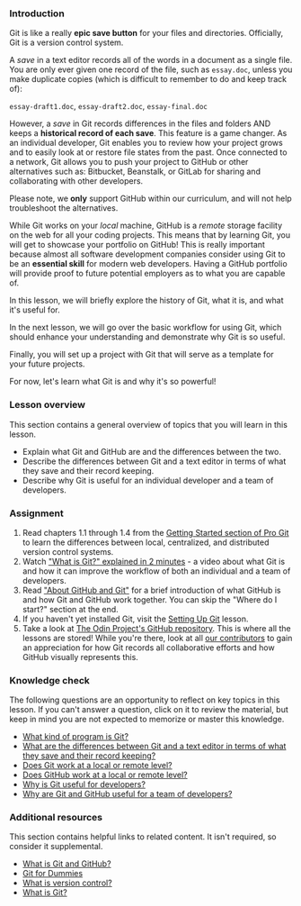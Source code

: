 ### Introduction

Git is like a really **epic save button** for your files and directories. Officially, Git is a version control system.

<span id="text-editor-and-git"></span>A *save* in a text editor records all of the words in a document as a single file. You are only ever given one record of the file, such as `essay.doc`, unless you make duplicate copies (which is difficult to remember to do and keep track of):

`essay-draft1.doc`, `essay-draft2.doc`, `essay-final.doc`

However, a *save* in Git records differences in the files and folders AND keeps a **historical record of each save**. This feature is a game changer. As an individual developer, Git enables you to review how your project grows and to easily look at or restore file states from the past. Once connected to a network, Git allows you to push your project to GitHub or other alternatives such as: Bitbucket, Beanstalk, or GitLab for sharing and collaborating with other developers.

Please note, we **only** support GitHub within our curriculum, and will not help troubleshoot the alternatives.

<span id="git-local"></span>While Git works on your *local* machine, <span id="github-remote"></span>GitHub is a *remote* storage facility on the web for all your coding projects. This means that by learning Git, you will get to showcase your portfolio on GitHub! This is really important because almost all software development companies consider using Git to be an **essential skill** for modern web developers. Having a GitHub portfolio will provide proof to future potential employers as to what you are capable of.

In this lesson, we will briefly explore the history of Git, what it is, and what it's useful for.

In the next lesson, we will go over the basic workflow for using Git, which should enhance your understanding and demonstrate why Git is so useful.

Finally, you will set up a project with Git that will serve as a template for your future projects.

For now, let's learn what Git is and why it's so powerful!

### Lesson overview

This section contains a general overview of topics that you will learn in this lesson.

- Explain what Git and GitHub are and the differences between the two.
- Describe the differences between Git and a text editor in terms of what they save and their record keeping.
- Describe why Git is useful for an individual developer and a team of developers.

### Assignment

<div class="lesson-content__panel" markdown="1">

  1. Read chapters 1.1 through 1.4 from the [Getting Started section of Pro Git](https://git-scm.com/book/en/v2/Getting-Started-About-Version-Control) to learn the differences between local, centralized, and distributed version control systems.
  1. Watch ["What is Git?" explained in 2 minutes](https://www.youtube.com/watch?v=2ReR1YJrNOM) - a video about what Git is and how it can improve the workflow of both an individual and a team of developers.
  1. Read ["About GitHub and Git"](https://docs.github.com/en/get-started/start-your-journey/about-github-and-git) for a brief introduction of what GitHub is and how Git and GitHub work together. You can skip the "Where do I start?" section at the end.
  1. If you haven't yet installed Git, visit the [Setting Up Git](https://www.theodinproject.com/lessons/foundations-setting-up-git) lesson.
  1. Take a look at [The Odin Project's GitHub repository](https://github.com/TheOdinProject/curriculum). This is where all the lessons are stored! While you're there, look at all [our contributors](https://github.com/TheOdinProject/curriculum/graphs/contributors) to gain an appreciation for how Git records all collaborative efforts and how GitHub visually represents this.

</div>

### Knowledge check

The following questions are an opportunity to reflect on key topics in this lesson. If you can't answer a question, click on it to review the material, but keep in mind you are not expected to memorize or master this knowledge.

- [What kind of program is Git?](#introduction)
- [What are the differences between Git and a text editor in terms of what they save and their record keeping?](#text-editor-and-git)
- [Does Git work at a local or remote level?](#git-local)
- [Does GitHub work at a local or remote level?](#github-remote)
- [Why is Git useful for developers?](https://www.youtube.com/watch?v=2ReR1YJrNOM)
- [Why are Git and GitHub useful for a team of developers?](https://youtu.be/1h9_cB9mPT8?t=162)

### Additional resources

This section contains helpful links to related content. It isn't required, so consider it supplemental.

- [What is Git and GitHub?](https://content.red-badger.com/resources/what-is-git-and-github)
- [Git for Dummies](https://www.youtube.com/watch?v=mJ-qvsxPHpY)
- [What is version control?](https://www.atlassian.com/git/tutorials/what-is-version-control)
- [What is Git?](https://www.atlassian.com/git/tutorials/what-is-git)
